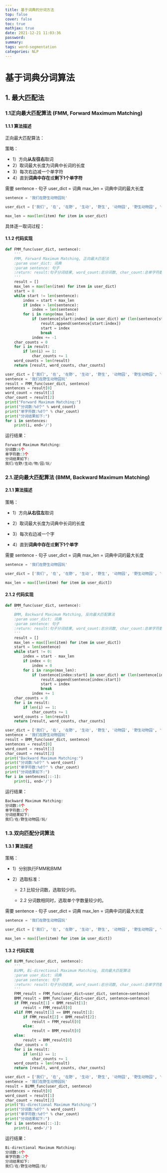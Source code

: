 ```yaml
---
title: 基于词典的分词方法
top: false
cover: false
toc: true
mathjax: true
date: 2021-12-21 11:03:36
password:
summary:
tags: word-segmentation
categories: NLP
---
```


# 基于词典分词算法

## 1. 最大匹配法

### 1.1正向最大匹配算法 (FMM, Forward Maximum Matching)

#### 1.1.1 算法描述

正向最大匹配算法：

策略：

- 1）方向**从左往右**取词
- 2）取词最大长度为词典中长词的长度
- 3）每次右边减一个单字符
- 4）直到**词典中存在**或**剩下1个单字符**



需要		sentence - 句子 		user_dict = 词典			max_len = 词典中词的最大长度

```python
sentence = '我们在野生动物园玩'
```

```python
user_dict = ['我们', '在', '在野', '生动', '野生', '动物园', '野生动物园', '物', '玩']
```

```python
max_len = max(len(item) for item in user_dict)
```

具体逐一取词过程：



#### 1.1.2 代码实现

```python
def FMM_func(user_dict, sentence):
    '''
    FMM, Forward Maximum Matching, 正向最大匹配法
    :param user_dict: 词典
    :param sentence: 句子
    :return: result:句子分词结果, word_count:总分词数, char_count:总单字符数
    '''
    result = []
    max_len = max(len(item) for item in user_dict)
    start = 0
    while start != len(sentence):
        index = start + max_len
        if index > len(sentence):
            index = len(sentence)
        for i in range(max_len):
            if (sentence[start:index] in user_dict) or (len(sentence[start:index]) == 1):
                result.append(sentence[start:index])
                start = index
                break
            index += -1
    char_counts = 0
    for i in result:
        if len(i) == 1:
            char_counts += 1
    word_counts = len(result)
    return [result, word_counts, char_counts]
```

```python
user_dict = ['我们', '在', '在野', '生动', '野生', '动物园', '野生动物园', '物', '玩']
sentence = '我们在野生动物园玩'
result = FMM_func(user_dict, sentence)
sentences = result[0]
word_count = result[1]
char_count = result[2]
print("Forward Maximum Matching:")
print("分词数:%d个" % word_count)
print("单字符数:%d个" % char_count)
print("分词结果如下:")
for i in sentences:
    print(i, end='/')
```

运行结果：

```python
Forward Maximum Matching:
分词数:6个
单字符数:3个
分词结果如下:
我们/在野/生动/物/园/玩/
```

### 2.1.逆向最大匹配算法 (BMM, Backward Maximum Matching)

#### 2.1.1 算法描述

策略：

- 1）方向**从右往左**取词

- 2）取词最大长度为词典中长词的长度
- 3）每次右边减一个字
- 4）直到**词典中存在**或**剩下1个单字**

需要 		sentence - 句子 			user_dict = 词典 			max_len = 词典中词的最大长度      

```python
sentence = '我们在野生动物园玩'
```

```python
user_dict = ['我们', '在', '在野', '生动', '野生', '动物园', '野生动物园', '物', '玩']
```

```python
max_len = max([len(item) for item in user_dict])
```

#### 2.1.2 代码实现

```python
def BMM_func(user_dict, sentence):
    '''
    BMM, Backward Maximum Matching, 反向最大匹配算法
    :param user_dict: 词典
    :param sentence: 句子
    :return: result:句子分词结果, word_count:总分词数, char_count:总单字符数
    '''
    result = []
    max_len = max([len(item) for item in user_dict])
    start = len(sentence)
    while start != 0:
        index = start - max_len
        if index < 0:
            index = 0
        for i in range(max_len):
            if (sentence[index:start] in user_dict) or (len(sentence[index:start]) == 1):
                result.append(sentence[index:start])
                start = index
                break
            index += 1
    char_counts = 0
    for i in result:
        if len(i) == 1:
            char_counts += 1
    word_counts = len(result)
    return [result, word_counts, char_counts]
```

```python
user_dict = ['我们', '在', '在野', '生动', '野生', '动物园', '野生动物园', '物', '玩']
sentence = '我们在野生动物园玩'
result = BMM_func(user_dict, sentence)
sentences = result[0]
word_count = result[1]
char_count = result[2]
print("Backward Maximum Matching:")
print("分词数:%d个" % word_count)
print("单字符数:%d个" % char_count)
print("分词结果如下:")
for i in sentences[::-1]:
    print(i, end='/')
```

运行结果：

```python
Backward Maximum Matching:
分词数:4个
单字符数:2个
分词结果如下:
我们/在/野生动物园/玩/
```

### 1.3.双向匹配分词算法

#### 1.3.1 算法描述

策略：      

- 1）分别执行FMM和BMM        

- 2）选取标准：        

  - 2.1 比较分词数，选取较少的。        

  - 2.2 分词数相同时，选取单个字数量较少的。        

需要 		sentence - 句子 			user_dict = 词典 			max_len = 词典中词的最大长度      

```python
sentence = '我们在野生动物园玩'
```

```python
user_dict = ['我们', '在', '在野', '生动', '野生', '动物园', '野生动物园', '物', '玩']
```

```python
max_len = max([len(item) for item in user_dict])
```

#### 1.3.2 代码实现

```python
def BiMM_func(user_dict, sentence):
    '''
    BiMM, Bi-directional Maximum Matching, 双向最大匹配算法
    :param user_dict: 词典
    :param sentence: 句子
    :return: result:句子分词结果, word_count:总分词数, char_count:总单字符数
    '''
    FMM_result = FMM_func(user_dict=user_dict, sentence=sentence)
    BMM_result = BMM_func(user_dict=user_dict, sentence=sentence)
    if FMM_result[1] < BMM_result[1]:
        result = FMM_result[0]
    elif FMM_result[1] == BMM_result[1]:
        if FMM_result[2] < BMM_result[2]:
            result = FMM_result[0]
        else:
            result = BMM_result[0]
    else:
        result = BMM_result[0]
    char_counts = 0
    for i in result:
        if len(i) == 1:
            char_counts += 1
    word_counts = len(result)
    return [result, word_counts, char_counts]
```

```python
user_dict = ['我们', '在', '在野', '生动', '野生', '动物园', '野生动物园', '物', '玩']
sentence = '我们在野生动物园玩'
result = BiMM_func(user_dict, sentence)
sentences = result[0]
word_count = result[1]
char_count = result[2]
print("Bi-directional Maximum Matching:")
print("分词数:%d个" % word_count)
print("单字符数:%d个" % char_count)
print("分词结果如下:")
for i in sentences[::-1]:
    print(i, end='/')
```

运行结果：

```python
Bi-directional Maximum Matching:
分词数:4个
单字符数:2个
分词结果如下:
我们/在/野生动物园/玩/
```


